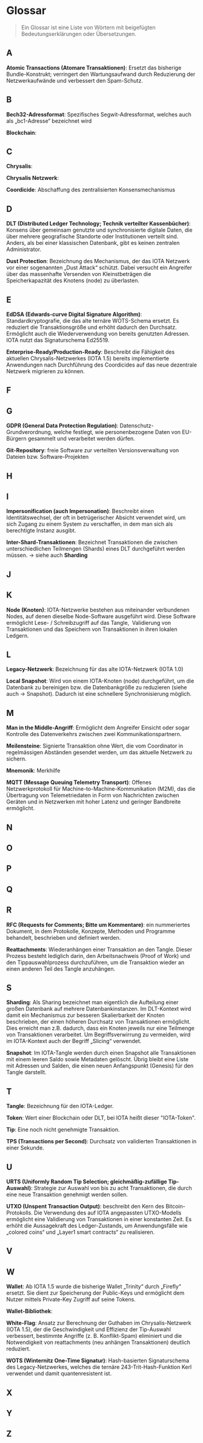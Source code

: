 # Glossar

> Ein Glossar ist eine Liste von Wörtern mit beigefügten Bedeutungserklärungen oder Übersetzungen.


## A
**Atomic Transactions (Atomare Transaktionen)**: Ersetzt das bisherige Bundle-Konstrukt; verringert den Wartungsaufwand durch Reduzierung der Netzwerkaufwände und verbessert den Spam-Schutz.

## B
**Bech32-Adressformat**: Spezifisches Segwit-Adressformat, welches auch als „bc1-Adresse“ bezeichnet wird

**Blockchain**:

## C
**Chrysalis**:

**Chrysalis Netzwerk**: 

**Coordicide**: Abschaffung des zentralisierten Konsensmechanismus


## D
**DLT (Distributed Ledger Technology; Technik verteilter Kassenbücher)**: Konsens über gemeinsam genutzte und synchronisierte digitale Daten, die über mehrere geografische Standorte oder Institutionen verteilt sind. Anders, als bei einer klassischen Datenbank, gibt es keinen zentralen Administrator.

**Dust Protection**: Bezeichnung des Mechanismus, der das IOTA Netzwerk vor einer sogenannten „Dust Attack“ schützt. Dabei versucht ein Angreifer über das massenhafte Versenden von Kleinstbeträgen die Speicherkapazität des Knotens (node) zu überlasten. 


## E

**EdDSA (Edwards-curve Digital Signature Algorithm)**: Standardkryptografie, die das alte ternäre WOTS-Schema ersetzt. Es reduziert die Transaktionsgröße und erhöht dadurch den Durchsatz. Ermöglicht auch die Wiederverwendung von bereits genutzten  Adressen. IOTA nutzt das Signaturschema Ed25519.

**Enterprise-Ready/Production-Ready**: Beschreibt die Fähigkeit des aktuellen Chrysalis-Netzwerkes (IOTA 1.5) bereits implementierte Anwendungen nach Durchführung des Coordicides auf das neue dezentrale Netzwerk migrieren zu können.


## F


## G
**GDPR (General Data Protection Regulation)**: Datenschutz-Grundverordnung, welche festlegt, wie personenbezogene Daten von EU-Bürgern gesammelt und verarbeitet werden dürfen.

**Git-Repository**: freie Software zur verteilten Versionsverwaltung von Dateien bzw. Software-Projekten

## H


## I
**Impersonification (auch Impersonation)**: Beschreibt einen Identitätswechsel, der oft in betrügerischer Absicht verwendet wird, um sich Zugang zu einem System zu verschaffen, in dem man sich als berechtigte Instanz ausgibt.

**Inter-Shard-Transaktionen**: Bezeichnet Transaktionen die zwischen unterschiedlichen Teilmengen (Shards) eines DLT durchgeführt werden müssen. -> siehe auch **Sharding**


## J


## K
**Node (Knoten)**: IOTA-Netzwerke bestehen aus miteinander verbundenen Nodes, auf denen dieselbe Node-Software ausgeführt wird. Diese Software ermöglicht Lese- / Schreibzugriff auf das Tangle,  Validierung von Transaktionen und das Speichern von Transaktionen in ihren lokalen Ledgern.


## L
**Legacy-Netzwerk**: Bezeichnung für das alte IOTA-Netzwerk (IOTA 1.0)

**Local Snapshot**: Wird von einem IOTA-Knoten (node) durchgeführt, um die Datenbank zu bereinigen bzw. die Datenbankgröße zu reduzieren (siehe auch -> Snapshot). Dadurch ist eine schnellere Synchronisierung möglich.

## M
**Man in the Middle-Angriff**: Ermöglicht dem Angreifer Einsicht oder sogar Kontrolle des Datenverkehrs zwischen zwei Kommunikationspartnern.

**Meilensteine**: Signierte Transaktion ohne Wert, die vom Coordinator in regelmässigen Abständen gesendet werden, um das aktuelle Netzwerk zu sichern.

**Mnemonik**: Merkhilfe

**MQTT (Message Queuing Telemetry Transport)**: Offenes Netzwerkprotokoll für Machine-to-Machine-Kommunikation (M2M), das die Übertragung von Telemetriedaten in Form von Nachrichten zwischen Geräten und in Netzwerken mit hoher Latenz und geringer Bandbreite ermöglicht.

## N


## O


## P


## Q


## R
**RFC (Requests for Comments; Bitte um Kommentare)**: ein nummeriertes Dokument, in dem Protokolle, Konzepte, Methoden und Programme behandelt, beschrieben und definiert werden. 

**Reattachments**: Wiederanhängen einer Transaktion an den Tangle. Dieser Prozess besteht lediglich darin, den Arbeitsnachweis (Proof of Work) und den Tippauswahlprozess durchzuführen, um die Transaktion wieder an einen anderen Teil des Tangle anzuhängen.

## S
**Sharding**: Als Sharing bezeichnet man eigentlich die Aufteilung einer großen Datenbank auf mehrere Datenbankinstanzen. Im DLT-Kontext wird damit ein Mechanismus zur besseren Skalierbarkeit der Knoten beschrieben, der einen höheren Durchsatz von Transaktionen ermöglicht. Dies erreicht man z.B. dadurch, dass ein Knoten jeweils nur eine Teilmenge von Transaktionen verarbeitet. Um Begriffsverwirrung zu vermeiden, wird im IOTA-Kontext auch der Begriff „Slicing“ verwendet.

**Snapshot**: Im IOTA-Tangle werden durch einen Snapshot alle Transaktionen mit einem leeren Saldo sowie Metadaten gelöscht. Übrig bleibt eine Liste mit Adressen und Salden, die einen neuen Anfangspunkt (Genesis) für den Tangle darstellt. 

## T
**Tangle**: Bezeichnung für den IOTA-Ledger.

**Token**: Wert einer Blockchain oder DLT, bei IOTA heißt dieser "IOTA-Token".

**Tip**: Eine noch nicht genehmigte Transaktion.

**TPS (Transactions per Second)**: Durchsatz von validierten Transaktionen in einer Sekunde.

## U
**URTS (Uniformly Random Tip Selection; gleichmäßig-zufällige Tip-Auswahl)**: Strategie zur Auswahl von bis zu acht Transaktionen, die durch eine neue Transaktion genehmigt werden sollen.

**UTXO (Unspent Transaction Output)**: beschreibt den Kern des Bitcoin-Protokolls. Die Verwendung des auf IOTA angepassten UTXO-Modells ermöglicht eine Validierung von Transaktionen in einer konstanten Zeit. Es erhöht die Aussagekraft des Ledger-Zustands, um Anwendungsfälle wie „colored coins“ und „Layer1 smart contracts“ zu realisieren. 

## V


## W
**Wallet**: Ab IOTA 1.5 wurde die bisherige Wallet „Trinity“ durch „Firefly“ ersetzt. Sie dient zur Speicherung der Public-Keys und ermöglicht dem Nutzer mittels Private-Key Zugriff auf seine Tokens. 

**Wallet-Bibliothek**:

**White-Flag**: Ansatz zur Berechnung der Guthaben im Chrysalis-Netzwerk (IOTA 1.5), der die Geschwindigkeit und Effizienz der Tip-Auswahl verbessert, bestimmte Angriffe (z. B. Konflikt-Spam) eliminiert und die Notwendigkeit von reattachments (neu anhängen Transaktionen) deutlich reduziert. 

**WOTS (Winternitz One-Time Signatur)**: Hash-basierten Signaturschema des Legacy-Netzwerkes, welches die ternäre 243-Trit-Hash-Funktion Kerl verwendet und damit quantenresistent ist.

## X


## Y


## Z
